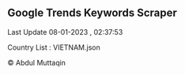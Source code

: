 

## Google Trends Keywords Scraper 
 
Last Update 08-01-2023 , 02:37:53

Country List :
VIETNAM.json



© Abdul Muttaqin 
